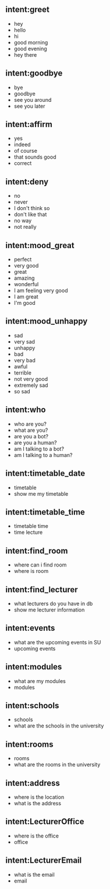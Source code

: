 <!-- this is where the bot decides intent based on how similar the user input is to "training data" under each heading, if you want a certain input to give a certain intent put it in here -->

## intent:greet
- hey
- hello
- hi
- good morning
- good evening
- hey there

## intent:goodbye
- bye
- goodbye
- see you around
- see you later

## intent:affirm
- yes
- indeed
- of course
- that sounds good
- correct

## intent:deny
- no
- never
- I don't think so
- don't like that
- no way
- not really

## intent:mood_great
- perfect
- very good
- great
- amazing
- wonderful
- I am feeling very good
- I am great
- I'm good

## intent:mood_unhappy
- sad
- very sad
- unhappy
- bad
- very bad
- awful
- terrible
- not very good
- extremely sad
- so sad

## intent:who
- who are you?
- what are you?
- are you a bot?
- are you a human?
- am I talking to a bot?
- am I talking to a human?

## intent:timetable_date
<!-- - what is my timetable [today](date)
- what is my timetable for [today](date)
- what is my timetable [tomorrow](date)
- what is my timetable for [tomorrow](date)
- what is my timetable on [monday](date)
- what is my timetable on [tuesday](date)
- what is my timetable on [wednesday](date)
- what is my timetable on [thursday](date)
- what is my timetable on [friday](date)
- what lectures do i have [today](date)
- what lectures do i have [tomorrow](date)
- what lectures do i have [monday](date)
- what lectures do i have [tuesday](date)
- what lectures do i have [wednesday](date)
- what lectures do i have [thursday](date)
- what lectures do i have [friday](date) -->
- timetable
- show me my timetable

## intent:timetable_time
<!-- - what lecture do i have at [9](time)
- what lecture do i have at [10](time)
- what lecture do i have at [11](time)
- what lecture do i have at [12](time)
- what lecture do i have at [1](time)
- what lecture do i have at [2](time)
- what lecture do i have at [3](time)
- what lecture do i have at [4](time)
- what lecture do i have at [5](time)
- what lecture do i have at [6](time)
- what lecture do i have at [7](time) -->
- timetable time
- time lecture

## intent:find_room
- where can i find room
- where is room 

## intent:find_lecturer
- what lecturers do you have in db
- show me lecturer information

## intent:events
- what are the upcoming events in SU
- upcoming events


## intent:modules
- what are my modules
- modules

## intent:schools
- schools
- what are the schools in the university

## intent:rooms
- rooms
- what are the rooms in the university

## intent:address
- where is the location
- what is the address

## intent:LecturerOffice
- where is the office
- office

## intent:LecturerEmail
- what is the email
- email